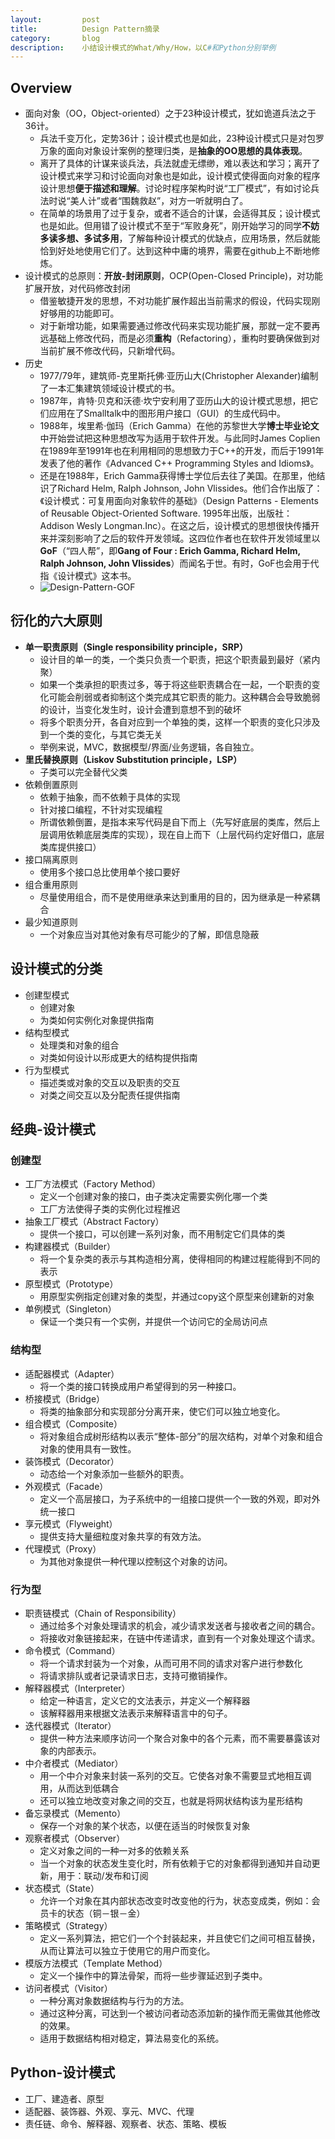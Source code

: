```yaml
---
layout:         post
title:          Design Pattern摘录
category:       blog
description:    小结设计模式的What/Why/How，以C#和Python分别举例
---
```


## Overview
- 面向对象（OO，Object-oriented）之于23种设计模式，犹如诡道兵法之于36计。
	- 兵法千变万化，定势36计；设计模式也是如此，23种设计模式只是对包罗万象的面向对象设计案例的整理归类，是**抽象的OO思想的具体表现**。
	- 离开了具体的计谋来谈兵法，兵法就虚无缥缈，难以表达和学习；离开了设计模式来学习和讨论面向对象也是如此，设计模式使得面向对象的程序设计思想**便于描述和理解**。讨论时程序架构时说“工厂模式”，有如讨论兵法时说“美人计”或者“围魏救赵”，对方一听就明白了。
	- 在简单的场景用了过于复杂，或者不适合的计谋，会适得其反；设计模式也是如此。但用错了设计模式不至于“军败身死”，刚开始学习的同学**不妨多读多想、多试多用**，了解每种设计模式的优缺点，应用场景，然后就能恰到好处地使用它们了。达到这种中庸的境界，需要在github上不断地修炼。
- 设计模式的总原则：**开放-封闭原则**，OCP(Open-Closed Principle)，对功能扩展开放，对代码修改封闭
	- 借鉴敏捷开发的思想，不对功能扩展作超出当前需求的假设，代码实现刚好够用的功能即可。
	- 对于新增功能，如果需要通过修改代码来实现功能扩展，那就一定不要再远基础上修改代码，而是必须**重构**（Refactoring），重构时要确保做到对当前扩展不修改代码，只新增代码。
- 历史
	- 1977/79年，建筑师-克里斯托佛·亚历山大(Christopher Alexander)编制了一本汇集建筑领域设计模式的书。
	- 1987年，肯特·贝克和沃德·坎宁安利用了亚历山大的设计模式思想，把它们应用在了Smalltalk中的图形用户接口（GUI）的生成代码中。
	- 1988年，埃里希·伽玛（Erich Gamma）在他的苏黎世大学**博士毕业论文**中开始尝试把这种思想改写为适用于软件开发。与此同时James Coplien在1989年至1991年也在利用相同的思想致力于C++的开发，而后于1991年发表了他的著作《Advanced C++ Programming Styles and Idioms》。
	- 还是在1988年，Erich Gamma获得博士学位后去往了美国。在那里，他结识了Richard Helm, Ralph Johnson, John Vlissides。他们合作出版了：《设计模式：可复用面向对象软件的基础》（Design Patterns - Elements of Reusable Object-Oriented Software. 1995年出版，出版社：Addison Wesly Longman.Inc）。在这之后，设计模式的思想很快传播开来并深刻影响了之后的软件开发领域。这四位作者也在软件开发领域里以**GoF**（“四人帮”，即**Gang of Four : Erich Gamma, Richard Helm, Ralph Johnson, John Vlissides**）而闻名于世。有时，GoF也会用于代指《设计模式》这本书。
	- ![Design-Pattern-GOF](https://raw.githubusercontent.com/wu-wenxiang/Media-WebLink/master/qiniu/d3982739435445939afcf1c492cddf08-Design-Pattern-GOF.png)

## 衍化的六大原则
- **单一职责原则（Single responsibility principle，SRP）**
	- 设计目的单一的类，一个类只负责一个职责，把这个职责最到最好（紧内聚）
	- 如果一个类承担的职责过多，等于将这些职责耦合在一起，一个职责的变化可能会削弱或者抑制这个类完成其它职责的能力。这种耦合会导致脆弱的设计，当变化发生时，设计会遭到意想不到的破坏
	- 将多个职责分开，各自对应到一个单独的类，这样一个职责的变化只涉及到一个类的变化，与其它类无关
	- 举例来说，MVC，数据模型/界面/业务逻辑，各自独立。
- **里氏替换原则（Liskov Substitution principle，LSP）**
	- 子类可以完全替代父类
- 依赖倒置原则
	- 依赖于抽象，而不依赖于具体的实现
	- 针对接口编程，不针对实现编程
	- 所谓依赖倒置，是指本来写代码是自下而上（先写好底层的类库，然后上层调用依赖底层类库的实现），现在自上而下（上层代码约定好借口，底层类库提供接口）
- 接口隔离原则
	- 使用多个接口总比使用单个接口要好
- 组合重用原则
	- 尽量使用组合，而不是使用继承来达到重用的目的，因为继承是一种紧耦合
- 最少知道原则
	- 一个对象应当对其他对象有尽可能少的了解，即信息隐蔽

## 设计模式的分类
- 创建型模式
	- 创建对象
	- 为类如何实例化对象提供指南
- 结构型模式
	- 处理类和对象的组合
	- 对类如何设计以形成更大的结构提供指南
- 行为型模式
	- 描述类或对象的交互以及职责的交互
	- 对类之间交互以及分配责任提供指南

## 经典-设计模式

### 创建型
- 工厂方法模式（Factory Method）
	- 定义一个创建对象的接口，由子类决定需要实例化哪一个类
	- 工厂方法使得子类的实例化过程推迟
- 抽象工厂模式（Abstract Factory）
	- 提供一个接口，可以创建一系列对象，而不用制定它们具体的类
- 构建器模式（Builder）
	- 将一个复杂类的表示与其构造相分离，使得相同的构建过程能得到不同的表示
- 原型模式（Prototype）
	- 用原型实例指定创建对象的类型，并通过copy这个原型来创建新的对象
- 单例模式（Singleton）
	- 保证一个类只有一个实例，并提供一个访问它的全局访问点

### 结构型
- 适配器模式（Adapter）
	- 将一个类的接口转换成用户希望得到的另一种接口。
- 桥接模式（Bridge）
	- 将类的抽象部分和实现部分分离开来，使它们可以独立地变化。
- 组合模式（Composite）
	- 将对象组合成树形结构以表示“整体-部分”的层次结构，对单个对象和组合对象的使用具有一致性。
- 装饰模式（Decorator）
	- 动态给一个对象添加一些额外的职责。
- 外观模式（Facade）
	- 定义一个高层接口，为子系统中的一组接口提供一个一致的外观，即对外统一接口
- 享元模式（Flyweight）
	- 提供支持大量细粒度对象共享的有效方法。
- 代理模式（Proxy）
	- 为其他对象提供一种代理以控制这个对象的访问。

### 行为型
- 职责链模式（Chain of Responsibility）
	- 通过给多个对象处理请求的机会，减少请求发送者与接收者之间的耦合。
	- 将接收对象链接起来，在链中传递请求，直到有一个对象处理这个请求。
- 命令模式（Command）
	- 将一个请求封装为一个对象，从而可用不同的请求对客户进行参数化
	- 将请求排队或者记录请求日志，支持可撤销操作。
- 解释器模式（Interpreter）
	- 给定一种语言，定义它的文法表示，并定义一个解释器
	- 该解释器用来根据文法表示来解释语言中的句子。
- 迭代器模式（Iterator）
	- 提供一种方法来顺序访问一个聚合对象中的各个元素，而不需要暴露该对象的内部表示。
- 中介者模式（Mediator）
	- 用一个中介对象来封装一系列的交互。它使各对象不需要显式地相互调用，从而达到低耦合
	- 还可以独立地改变对象之间的交互，也就是将网状结构该为星形结构
- 备忘录模式（Memento）
	- 保存一个对象的某个状态，以便在适当的时候恢复对象
- 观察者模式（Observer）
	- 定义对象之间的一种一对多的依赖关系
	- 当一个对象的状态发生变化时，所有依赖于它的对象都得到通知并自动更新，用于：联动/发布和订阅
- 状态模式（State）
	- 允许一个对象在其内部状态改变时改变他的行为，状态变成类，例如：会员卡的状态（铜－银－金）
- 策略模式（Strategy）
	- 定义一系列算法，把它们一个个封装起来，并且使它们之间可相互替换，从而让算法可以独立于使用它的用户而变化。
- 模版方法模式（Template Method）
	- 定义一个操作中的算法骨架，而将一些步骤延迟到子类中。
- 访问者模式（Visitor）
	- 一种分离对象数据结构与行为的方法。
	- 通过这种分离，可达到一个被访问者动态添加新的操作而无需做其他修改的效果。
	- 适用于数据结构相对稳定，算法易变化的系统。

## Python-设计模式
- 工厂、建造者、原型
- 适配器、装饰器、外观、享元、MVC、代理
- 责任链、命令、解释器、观察者、状态、策略、模板
